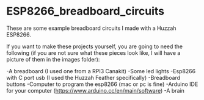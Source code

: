 # ESP8266_breadboard_circuits
These are some example breadboard circuits I made with a Huzzah ESP8266. 

If you want to make these projects yourself, you are going to need the following (if you are not sure what these pieces look like, I will have a picture of them in the images folder):

-A breadboard (I used one from a RPI3 Canakit)
-Some led lights
-Esp8266 with C port usb (I used the Huzzah Feather specifically)
-Breadboard buttons
-Computer to program the esp8266 (mac or pc is fine)
-Arduino IDE for your computer (https://www.arduino.cc/en/main/software)
-A brain



